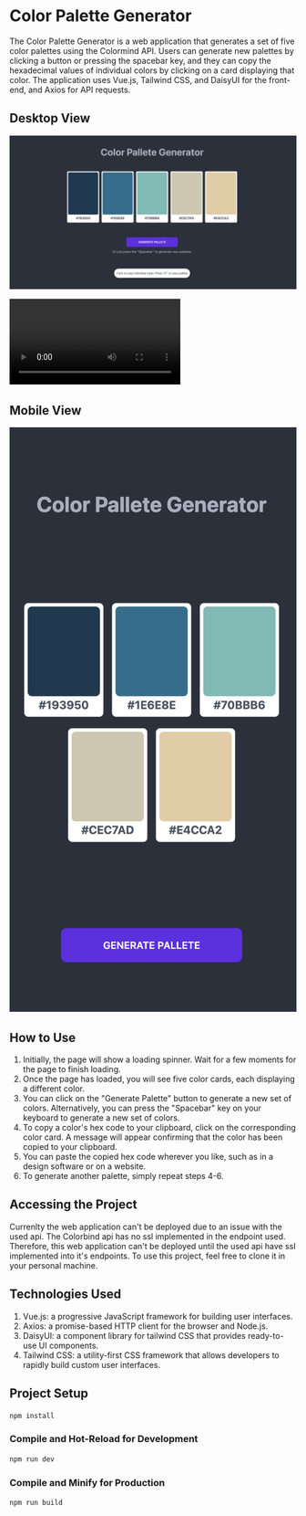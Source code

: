 # Color Palette Generator 

The Color Palette Generator is a web application that generates a set of five color palettes using the Colormind API. Users can generate new palettes by clicking a button or pressing the spacebar key, and they can copy the hexadecimal values of individual colors by clicking on a card displaying that color. The application uses Vue.js, Tailwind CSS, and DaisyUI for the front-end, and Axios for API requests.

## Desktop View
![Desktop view](images/Desktop.png)

![Desktop view](images/Desktop.mov)

## Mobile View
![Mobile view](images/Mobile.png)

## How to Use

1. Initially, the page will show a loading spinner. Wait for a few moments for the page to finish loading.
2. Once the page has loaded, you will see five color cards, each displaying a different color.
3. You can click on the "Generate Palette" button to generate a new set of colors. Alternatively, you can press the "Spacebar" key on your keyboard to generate a new set of colors.
4. To copy a color's hex code to your clipboard, click on the corresponding color card. A message will appear confirming that the color has been copied to your clipboard.
5. You can paste the copied hex code wherever you like, such as in a design software or on a website.
6. To generate another palette, simply repeat steps 4-6.

## Accessing the Project

Currenlty the web application can't be deployed due to an issue with the used api. The Colorbind api has no ssl implemented in the endpoint used. Therefore, this web application can't be deployed until the used api have ssl implemented into it's endpoints. To use this project, feel free to clone it in your personal machine.

## Technologies Used
1. Vue.js: a progressive JavaScript framework for building user interfaces.
2. Axios: a promise-based HTTP client for the browser and Node.js.
3. DaisyUI: a component library for tailwind CSS that provides ready-to-use UI components.
4. Tailwind CSS: a utility-first CSS framework that allows developers to rapidly build custom user interfaces.

## Project Setup

```sh
npm install
```

### Compile and Hot-Reload for Development

```sh
npm run dev
```

### Compile and Minify for Production

```sh
npm run build
```